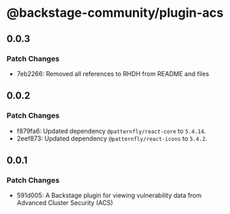 # @backstage-community/plugin-acs

## 0.0.3

### Patch Changes

- 7eb2266: Removed all references to RHDH from README and files

## 0.0.2

### Patch Changes

- f879fa6: Updated dependency `@patternfly/react-core` to `5.4.14`.
- 2eef873: Updated dependency `@patternfly/react-icons` to `5.4.2`.

## 0.0.1

### Patch Changes

- 591d005: A Backstage plugin for viewing vulnerability data from Advanced Cluster Security (ACS)

